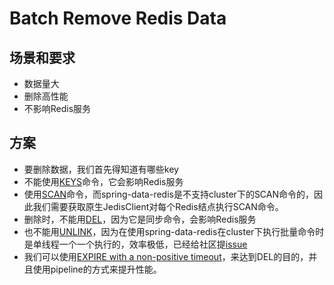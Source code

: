 # Batch Remove Redis Data

## 场景和要求

* 数据量大
* 删除高性能
* 不影响Redis服务

## 方案

* 要删除数据，我们首先得知道有哪些key
* 不能使用[KEYS](https://redis.io/commands/keys)命令，它会影响Redis服务
* 使用[SCAN](https://redis.io/commands/scan)命令，而spring-data-redis是不支持cluster下的SCAN命令的，因此我们需要获取原生JedisClient对每个Redis结点执行SCAN命令。
* 删除时，不能用[DEL](https://redis.io/commands/del)，因为它是同步命令，会影响Redis服务
* 也不能用[UNLINK](https://redis.io/commands/unlink)，因为在使用spring-data-redis在cluster下执行批量命令时是单线程一个一个执行的，效率极低，已经给社区提[issue](https://github.com/spring-projects/spring-data-redis/issues/2166)
* 我们可以使用[EXPIRE with a non-positive timeout](https://redis.io/commands/expire)，来达到DEL的目的，并且使用pipeline的方式来提升性能。
